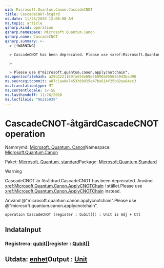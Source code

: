 ```yaml
---
uid: Microsoft.Quantum.Canon.CascadeCNOT
title: CascadeCNOT-åtgärd
ms.date: 11/25/2020 12:00:00 AM
ms.topic: article
qsharp.kind: operation
qsharp.namespace: Microsoft.Quantum.Canon
qsharp.name: CascadeCNOT
qsharp.summary: >-
  > [!WARNING]

  > CascadeCNOT has been deprecated. Please use <xref:Microsoft.Quantum.Canon.ApplyCNOTChain> instead.

  >

  > Please use @"microsoft.quantum.canon.applycnotchain".
ms.openlocfilehash: a29b3221189fa654e69e46990a055684943bad98
ms.sourcegitcommit: a87c1aa8e7453360025e47ba614f25b02ea84ec3
ms.translationtype: MT
ms.contentlocale: sv-SE
ms.lasthandoff: 11/26/2020
ms.locfileid: "96216939"
---
```

# <a name="cascadecnot-operation"></a><span data-ttu-id="2a6a9-102">CascadeCNOT-åtgärd</span><span class="sxs-lookup"><span data-stu-id="2a6a9-102">CascadeCNOT operation</span></span>

<span data-ttu-id="2a6a9-103">Namnrymd: [Microsoft. Quantum. Canon](xref:Microsoft.Quantum.Canon)</span><span class="sxs-lookup"><span data-stu-id="2a6a9-103">Namespace: [Microsoft.Quantum.Canon](xref:Microsoft.Quantum.Canon)</span></span>

<span data-ttu-id="2a6a9-104">Paket: [Microsoft. Quantum. standard](https://nuget.org/packages/Microsoft.Quantum.Standard)</span><span class="sxs-lookup"><span data-stu-id="2a6a9-104">Package: [Microsoft.Quantum.Standard](https://nuget.org/packages/Microsoft.Quantum.Standard)</span></span>


> [!WARNING]
> <span data-ttu-id="2a6a9-105">CascadeCNOT är föråldrad.</span><span class="sxs-lookup"><span data-stu-id="2a6a9-105">CascadeCNOT has been deprecated.</span></span> <span data-ttu-id="2a6a9-106">Använd <xref:Microsoft.Quantum.Canon.ApplyCNOTChain> i stället.</span><span class="sxs-lookup"><span data-stu-id="2a6a9-106">Please use <xref:Microsoft.Quantum.Canon.ApplyCNOTChain> instead.</span></span>
>
> <span data-ttu-id="2a6a9-107">Använd @"microsoft.quantum.canon.applycnotchain".</span><span class="sxs-lookup"><span data-stu-id="2a6a9-107">Please use @"microsoft.quantum.canon.applycnotchain".</span></span>



```qsharp
operation CascadeCNOT (register : Qubit[]) : Unit is Adj + Ctl
```


## <a name="input"></a><span data-ttu-id="2a6a9-108">Indata</span><span class="sxs-lookup"><span data-stu-id="2a6a9-108">Input</span></span>

### <a name="register--qubit"></a><span data-ttu-id="2a6a9-109">Registrera: [qubit](xref:microsoft.quantum.lang-ref.qubit)[]</span><span class="sxs-lookup"><span data-stu-id="2a6a9-109">register : [Qubit](xref:microsoft.quantum.lang-ref.qubit)[]</span></span>





## <a name="output--unit"></a><span data-ttu-id="2a6a9-110">Utdata: [enhet](xref:microsoft.quantum.lang-ref.unit)</span><span class="sxs-lookup"><span data-stu-id="2a6a9-110">Output : [Unit](xref:microsoft.quantum.lang-ref.unit)</span></span>

